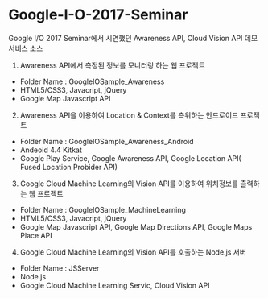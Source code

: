 # Google-I-O-2017-Seminar
Google I/O 2017 Seminar에서 시연했던 Awareness API, Cloud Vision API 데모 서비스 소스

1. Awareness API에서 측정된 정보를 모니터링 하는 웹 프로젝트
- Folder Name : GoogleIOSample_Awareness
- HTML5/CSS3, Javacript, jQuery 
- Google Map Javascript API  
  
2. Awareness API을 이용하여 Location & Context를 측위하는 안드로이드 프로젝트 
- Folder Name : GoogleIOSample_Awareness_Android
- Andeoid 4.4 Kitkat
- Google Play Service, Google Awareness API, Google Location API( Fused Location Probider API)  
  
3. Google Cloud Machine Learning의 Vision API를 이용하여 위치정보를 출력하는 웹 프로젝트
- Folder Name : GoogleIOSample_MachineLearning
- HTML5/CSS3, Javacript, jQuery 
- Google Map Javascript API, Google Map Directions API, Google Maps Place API  
  
4. Google Cloud Machine Learning의 Vision API를 호출하는 Node.js 서버
- Folder Name : JSServer
- Node.js
- Google Cloud Machine Learning Servic, Cloud Vision API
